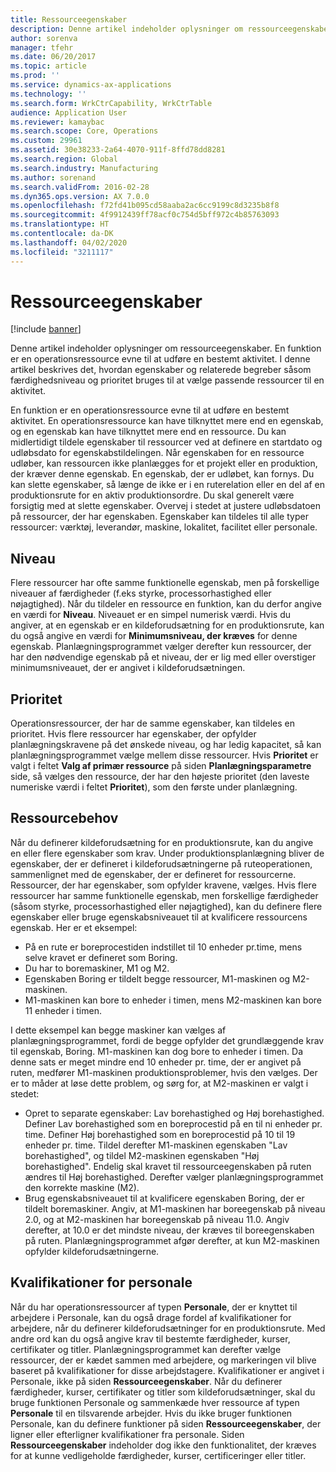 ```yaml
---
title: Ressourceegenskaber
description: Denne artikel indeholder oplysninger om ressourceegenskaber. En funktion er en operationsressource evne til at udføre en bestemt aktivitet. I denne artikel beskrives det, hvordan egenskaber og relaterede begreber såsom færdighedsniveau og prioritet bruges til at vælge passende ressourcer til en aktivitet.
author: sorenva
manager: tfehr
ms.date: 06/20/2017
ms.topic: article
ms.prod: ''
ms.service: dynamics-ax-applications
ms.technology: ''
ms.search.form: WrkCtrCapability, WrkCtrTable
audience: Application User
ms.reviewer: kamaybac
ms.search.scope: Core, Operations
ms.custom: 29961
ms.assetid: 30e38233-2a64-4070-911f-8ffd78dd8281
ms.search.region: Global
ms.search.industry: Manufacturing
ms.author: sorenand
ms.search.validFrom: 2016-02-28
ms.dyn365.ops.version: AX 7.0.0
ms.openlocfilehash: f72fd41b095cd58aaba2ac6cc9199c8d3235b8f8
ms.sourcegitcommit: 4f9912439ff78acf0c754d5bff972c4b85763093
ms.translationtype: HT
ms.contentlocale: da-DK
ms.lasthandoff: 04/02/2020
ms.locfileid: "3211117"
---
```

# <a name="resource-capabilities"></a>Ressourceegenskaber

[!include [banner](../includes/banner.md)]

Denne artikel indeholder oplysninger om ressourceegenskaber. En funktion er en operationsressource evne til at udføre en bestemt aktivitet. I denne artikel beskrives det, hvordan egenskaber og relaterede begreber såsom færdighedsniveau og prioritet bruges til at vælge passende ressourcer til en aktivitet.

En funktion er en operationsressource evne til at udføre en bestemt aktivitet. En operationsressource kan have tilknyttet mere end en egenskab, og en egenskab kan have tilknyttet mere end en ressource. Du kan midlertidigt tildele egenskaber til ressourcer ved at definere en startdato og udløbsdato for egenskabstildelingen. Når egenskaben for en ressource udløber, kan ressourcen ikke planlægges for et projekt eller en produktion, der kræver denne egenskab. En egenskab, der er udløbet, kan fornys. Du kan slette egenskaber, så længe de ikke er i en ruterelation eller en del af en produktionsrute for en aktiv produktionsordre. Du skal generelt være forsigtig med at slette egenskaber. Overvej i stedet at justere udløbsdatoen på ressourcer, der har egenskaben. Egenskaber kan tildeles til alle typer ressourcer: værktøj, leverandør, maskine, lokalitet, facilitet eller personale.

## <a name="level"></a>Niveau
Flere ressourcer har ofte samme funktionelle egenskab, men på forskellige niveauer af færdigheder (f.eks styrke, processorhastighed eller nøjagtighed). Når du tildeler en ressource en funktion, kan du derfor angive en værdi for **Niveau**. Niveauet er en simpel numerisk værdi. Hvis du angiver, at en egenskab er en kildeforudsætning for en produktionsrute, kan du også angive en værdi for **Minimumsniveau, der kræves** for denne egenskab. Planlægningsprogrammet vælger derefter kun ressourcer, der har den nødvendige egenskab på et niveau, der er lig med eller overstiger minimumsniveauet, der er angivet i kildeforudsætningen.

## <a name="priority"></a>Prioritet
Operationsressourcer, der har de samme egenskaber, kan tildeles en prioritet. Hvis flere ressourcer har egenskaber, der opfylder planlægningskravene på det ønskede niveau, og har ledig kapacitet, så kan planlægningsprogrammet vælge mellem disse ressourcer. Hvis **Prioritet** er valgt i feltet **Valg af primær ressource** på siden **Planlægningsparametre** side, så vælges den ressource, der har den højeste prioritet (den laveste numeriske værdi i feltet **Prioritet**), som den første under planlægning.

## <a name="resource-requirements"></a>Ressourcebehov
Når du definerer kildeforudsætning for en produktionsrute, kan du angive en eller flere egenskaber som krav. Under produktionsplanlægning bliver de egenskaber, der er defineret i kildeforudsætningerne på ruteoperationen, sammenlignet med de egenskaber, der er defineret for ressourcerne. Ressourcer, der har egenskaber, som opfylder kravene, vælges. Hvis flere ressourcer har samme funktionelle egenskab, men forskellige færdigheder (såsom styrke, processorhastighed eller nøjagtighed), kan du definere flere egenskaber eller bruge egenskabsniveauet til at kvalificere ressourcens egenskab. Her er et eksempel:

-   På en rute er boreprocestiden indstillet til 10 enheder pr.time, mens selve kravet er defineret som Boring.
-   Du har to boremaskiner, M1 og M2.
-   Egenskaben Boring er tildelt begge ressourcer, M1-maskinen og M2-maskinen.
-   M1-maskinen kan bore to enheder i timen, mens M2-maskinen kan bore 11 enheder i timen.

I dette eksempel kan begge maskiner kan vælges af planlægningsprogrammet, fordi de begge opfylder det grundlæggende krav til egenskab, Boring. M1-maskinen kan dog bore to enheder i timen. Da denne sats er meget mindre end 10 enheder pr. time, der er angivet på ruten, medfører M1-maskinen produktionsproblemer, hvis den vælges. Der er to måder at løse dette problem, og sørg for, at M2-maskinen er valgt i stedet:

-   Opret to separate egenskaber: Lav borehastighed og Høj borehastighed. Definer Lav borehastighed som en boreprocestid på en til ni enheder pr. time. Definer Høj borehastighed som en boreprocestid på 10 til 19 enheder pr. time. Tildel derefter M1-maskinen egenskaben "Lav borehastighed", og tildel M2-maskinen egenskaben "Høj borehastighed". Endelig skal kravet til ressourceegenskaben på ruten ændres til Høj borehastighed. Derefter vælger planlægningsprogrammet den korrekte maskine (M2).
-   Brug egenskabsniveauet til at kvalificere egenskaben Boring, der er tildelt boremaskiner. Angiv, at M1-maskinen har boreegenskab på niveau 2.0, og at M2-maskinen har boreegenskab på niveau 11.0. Angiv derefter, at 10.0 er det mindste niveau, der kræves til boreegenskaben på ruten. Planlægningsprogrammet afgør derefter, at kun M2-maskinen opfylder kildeforudsætningerne.

## <a name="competencies-for-human-resources"></a>Kvalifikationer for personale
Når du har operationsressourcer af typen **Personale**, der er knyttet til arbejdere i Personale, kan du også drage fordel af kvalifikationer for arbejdere, når du definerer kildeforudsætninger for en produktionsrute. Med andre ord kan du også angive krav til bestemte færdigheder, kurser, certifikater og titler. Planlægningsprogrammet kan derefter vælge ressourcer, der er kædet sammen med arbejdere, og markeringen vil blive baseret på kvalifikationer for disse arbejdstagere. Kvalifikationer er angivet i Personale, ikke på siden **Ressourceegenskaber**. Når du definerer færdigheder, kurser, certifikater og titler som kildeforudsætninger, skal du bruge funktionen Personale og sammenkæde hver ressource af typen **Personale** til en tilsvarende arbejder. Hvis du ikke bruger funktionen Personale, kan du definere funktioner på siden **Ressourceegenskaber**, der ligner eller efterligner kvalifikationer fra personale. Siden **Ressourceegenskaber** indeholder dog ikke den funktionalitet, der kræves for at kunne vedligeholde færdigheder, kurser, certificeringer eller titler.



